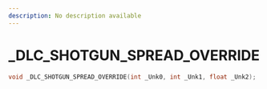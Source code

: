```yaml
---
description: No description available 
---
```


# _DLC_SHOTGUN_SPREAD_OVERRIDE

```cpp
void _DLC_SHOTGUN_SPREAD_OVERRIDE(int _Unk0, int _Unk1, float _Unk2);
```